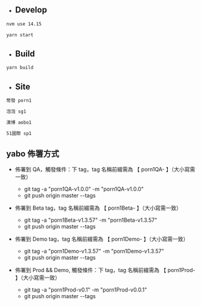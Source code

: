 - ## Develop

```sh
nvm use 14.15
```

```sh
yarn start
```

- ## Build

```sh
yarn build
```

- ## Site

```sh
幣發 porn1
```

```sh
泡泡 sg1
```

```sh
澳博 aobo1
```

```sh
51國際 sp1
```




## yabo 佈署方式

- 佈署到 QA，觸發條件：下 tag，tag 名稱前綴需為 【 porn1QA- 】（大小寫需一致）
  - git tag -a "porn1QA-v1.0.0" -m "porn1QA-v1.0.0"
  - git push origin master --tags
- 佈署到 Beta tag，tag 名稱前綴需為 【 porn1Beta- 】（大小寫需一致）
  - git tag -a "porn1Beta-v1.3.57" -m "porn1Beta-v1.3.57"
  - git push origin master --tags
- 佈署到 Demo tag，tag 名稱前綴需為 【 porn1Demo- 】（大小寫需一致）

  - git tag -a "porn1Demo-v1.3.57" -m "porn1Demo-v1.3.57"
  - git push origin master --tags

- 佈署到 Prod && Demo, 觸發條件：下 tag，tag 名稱前綴需為 【 porn1Prod- 】（大小寫需一致）
  - git tag -a "porn1Prod-v0.1" -m "porn1Prod-v0.0.1"
  - git push origin master --tags
